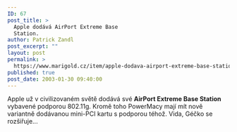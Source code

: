 ```yaml
---
ID: 67
post_title: >
  Apple dodává AirPort Extreme Base
  Station.
author: Patrick Zandl
post_excerpt: ""
layout: post
permalink: >
  https://www.marigold.cz/item/apple-dodava-airport-extreme-base-station
published: true
post_date: 2003-01-30 09:40:00
---
```

<P>Apple už v civilizovaném světě dodává své <STRONG>AirPort Extreme Base Station </STRONG>vybavené podporou 802.11g. Kromě toho PowerMacy mají mít nově variantně dodávanou mini-PCI kartu s podporou téhož. Vida, Géčko se rozšiřuje...</P>
